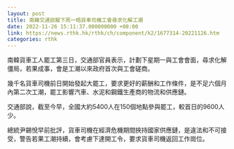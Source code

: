 ```yaml
---
layout: post
title: 南韓交通部擬下周一晤貨車司機工會尋求化解工潮
date: 2022-11-26 15:11:37.000000000 +08:00
link: https://news.rthk.hk/rthk/ch/component/k2/1677314-20221126.htm
categories: rthk
---
```


南韓貨車工人罷工第三日，交通部官員表示，計劃下星期一與工會會面，尋求化解僵局，若果成事，會是工潮以來政府首次與工會磋商。

幾千名貨車司機前日開始發起大罷工，要求更好的薪酬和工作條件，是不足六個月內第二次工潮，罷工影響汽車、水泥和鋼鐵生產商的物流和供應鏈。

交通部說，截至今早，全國大約5400人在150個地點參與罷工，較首日的9600人少。

總統尹錫悅早前批評，貨車司機在經濟危機期間挾持國家供應鏈，是違法和不可接受，警告若果工潮持續，會考慮下達開工令，要求貨車司機返回工作崗位。
